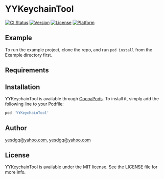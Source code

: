 # YYKeychainTool

[![CI Status](https://img.shields.io/travis/yesdgq@yahoo.com/YYKeychainTool.svg?style=flat)](https://travis-ci.org/yesdgq@yahoo.com/YYKeychainTool)
[![Version](https://img.shields.io/cocoapods/v/YYKeychainTool.svg?style=flat)](https://cocoapods.org/pods/YYKeychainTool)
[![License](https://img.shields.io/cocoapods/l/YYKeychainTool.svg?style=flat)](https://cocoapods.org/pods/YYKeychainTool)
[![Platform](https://img.shields.io/cocoapods/p/YYKeychainTool.svg?style=flat)](https://cocoapods.org/pods/YYKeychainTool)

## Example

To run the example project, clone the repo, and run `pod install` from the Example directory first.

## Requirements

## Installation

YYKeychainTool is available through [CocoaPods](https://cocoapods.org). To install
it, simply add the following line to your Podfile:

```ruby
pod 'YYKeychainTool'
```

## Author

yesdgq@yahoo.com, yesdgq@yahoo.com

## License

YYKeychainTool is available under the MIT license. See the LICENSE file for more info.
